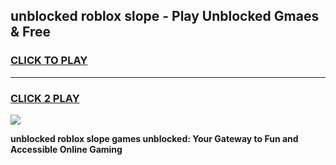 
## unblocked roblox slope - Play Unblocked Gmaes & Free
<h3>
<a href="https://news.freeplayer.one?title=unblocked_roblox_slope&ref=23F">CLICK TO PLAY</a></h3>
<hr>

<h3>
<a href="https://news.freeplayer.one?title=unblocked_roblox_slope&ref=23F">CLICK 2 PLAY</a>
  
</h3>

<a href="https://news.freeplayer.one?title=unblocked_roblox_slope&ref=23F/"><img src="https://clearcache.store/games.png"></a>


**unblocked roblox slope games unblocked: Your Gateway to Fun and Accessible Online Gaming**
